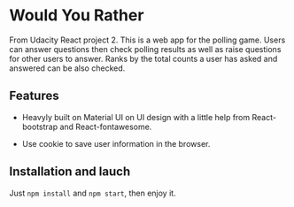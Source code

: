 # Would You Rather

From Udacity React project 2. This is a web app for the polling game. Users can answer questions then check polling results as well as raise questions for other users to answer. Ranks by the total counts a user has asked and answered can be also checked.

## Features

- Heavyly built on Material UI on UI design with a little help from React-bootstrap and React-fontawesome.

- Use cookie to save user information in the browser.

## Installation and lauch

Just `npm install` and `npm start`, then enjoy it.
